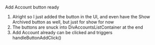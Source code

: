 Add Account button ready
1. Alright so I just added the button in the UI, and even have the Show Archived button as well, but just for show for now
2. The buttons are snuck into DivAccountsListContainer at the end
3. Add Account already can be clicked and triggers handleButtonAddClick()